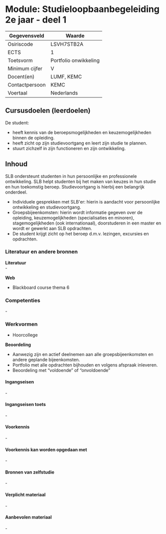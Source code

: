 # Module: Studieloopbaanbegeleiding 2e jaar - deel 1

| Gegevensveld  | Waarde |
| ------------- | ------------- |
| Osiriscode  | LSVH7STB2A  |
| ECTS  | 1 |
| Toetsvorm  | Portfolio onwikkeling |
| Minimum cijfer  | V |
| Docent(en)  | LUMF, KEMC |
| Contactpersoon  | KEMC |
| Voertaal  | Nederlands |

## Cursusdoelen (leerdoelen)

De student:
- heeft kennis van de beroepsmogelijkheden en keuzemogelijkheden binnen de opleiding.
- heeft zicht op zijn studievoortgang en leert zijn studie te plannen.
- stuurt zichzelf in zijn functioneren en zijn ontwikkeling.

## Inhoud

SLB ondersteunt studenten in hun persoonlijke en professionele ontwikkeling.
SLB helpt studenten bij het maken van keuzes in hun studie en hun toekomstig beroep. Studievoortgang is hierbij een belangrijk onderdeel.

- Individuele gesprekken met SLB'er: hierin is aandacht voor persoonlijke ontwikkeling en studievoortgang.
- Groepsbijeenkomsten: hierin wordt informatie gegeven over de opleiding, keuzemogelijkheden (specialisaties en minoren), stagemogelijkheden (ook internationaal), doorstuderen in een master en wordt er gewerkt aan SLB opdrachten.
- De student krijgt zicht op het beroep d.m.v. lezingen, excursies en opdrachten.

### Literatuur en andere bronnen

**Literatuur**  
\-

**Web**
- Blackboard course thema 6

### Competenties
\-

### Werkvormen  
- Hoorcollege

**Beoordeling**
- Aanwezig zijn en actief deelnemen aan alle groepsbijeenkomsten en andere geplande bijeenkomsten.
- Portfolio met alle opdrachten bijhouden en volgens afspraak inleveren.
- Beoordeling met “voldoende” of “onvoldoende”

#### Ingangseisen 
\- 

#### Ingangseisen toets
\- 

#### Voorkennis
\-

#### Voorkennis kan worden opgedaan met
\-

#### Bronnen van zelfstudie
\-

#### Verplicht materiaal
\-

#### Aanbevolen materiaal
\-

